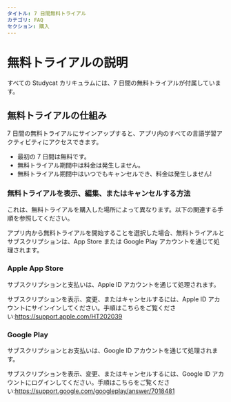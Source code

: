```yaml
---
タイトル: 7 日間無料トライアル
カテゴリ: FAQ
セクション: 購入
---
```

# 無料トライアルの説明

すべての Studycat カリキュラムには、7 日間の無料トライアルが付属しています。

## 無料トライアルの仕組み

7 日間の無料トライアルにサインアップすると、アプリ内のすべての言語学習アクティビティにアクセスできます。

* 最初の 7 日間は無料です。
* 無料トライアル期間中は料金は発生しません。
* 無料トライアル期間中はいつでもキャンセルでき、料金は発生しません!

### 無料トライアルを表示、編集、またはキャンセルする方法

これは、無料トライアルを購入した場所によって異なります。以下の関連する手順を参照してください。

アプリ内から無料トライアルを開始することを選択した場合、無料トライアルとサブスクリプションは、App Store または Google Play アカウントを通じて処理されます。

### Apple App Store

サブスクリプションと支払いは、Apple ID アカウントを通じて処理されます。

サブスクリプションを表示、変更、またはキャンセルするには、Apple ID アカウントにサインインしてください。手順はこちらをご覧ください:<https://support.apple.com/HT202039>

### Google Play

サブスクリプションとお支払いは、Google ID アカウントを通じて処理されます。

サブスクリプションを表示、変更、またはキャンセルするには、Google ID アカウントにログインしてください。手順はこちらをご覧ください:<https://support.google.com/googleplay/answer/7018481>